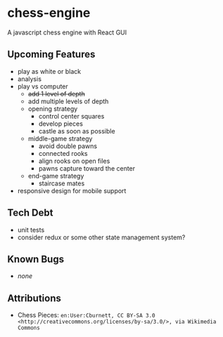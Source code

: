 # chess-engine

A javascript chess engine with React GUI

## Upcoming Features

- play as white or black
- analysis
- play vs computer
  - ~~add 1 level of depth~~
  - add multiple levels of depth
  - opening strategy
    - control center squares
    - develop pieces
    - castle as soon as possible
  - middle-game strategy
    - avoid double pawns
    - connected rooks
    - align rooks on open files
    - pawns capture toward the center
  - end-game strategy
    - staircase mates
- responsive design for mobile support

## Tech Debt

- unit tests
- consider redux or some other state management system?

## Known Bugs

- _none_

## Attributions

- Chess Pieces: `en:User:Cburnett, CC BY-SA 3.0 <http://creativecommons.org/licenses/by-sa/3.0/>, via Wikimedia Commons`
